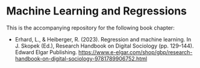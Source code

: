# Machine Learning and Regressions

This is the accompanying repository for the following book chapter:

- Erhard, L., & Heiberger, R. (2023). Regression and machine learning. In J. Skopek (Ed.), Research Handbook on Digital Sociology (pp. 129–144). Edward Elgar Publishing. https://www.e-elgar.com/shop/gbp/research-handbook-on-digital-sociology-9781789906752.html

